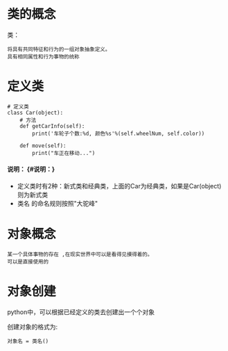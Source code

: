 # 类的概念

类：

```
将具有共同特征和行为的一组对象抽象定义。
具有相同属性和行为事物的统称
```

# 定义类

```
# 定义类
class Car(object):
    # 方法
    def getCarInfo(self):
        print('车轮子个数:%d, 颜色%s'%(self.wheelNum, self.color))

    def move(self):
        print("车正在移动...")
```

#### 说明： {#说明：}

* 定义类时有2种：新式类和经典类，上面的Car为经典类，如果是Car\(object\)则为新式类
* 类名 的命名规则按照"大驼峰"

# 对象概念

```
某一个具体事物的存在 ,在现实世界中可以是看得见摸得着的。
可以是直接使用的
```

# 对象创建

python中，可以根据已经定义的类去创建出一个个对象

创建对象的格式为:

```
对象名 = 类名()
```



